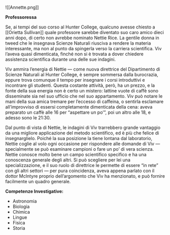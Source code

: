![[Annette.png]]

**Professoressa**

Se, ai tempi del suo corso al Hunter College, qualcuno avesse chiesto a [[Orietta Sullivan]] quale professore sarebbe diventato suo caro amico dieci anni dopo, di certo non avrebbe nominato Nettie Rice. La gentile donna in tweed che le insegnava Scienze Naturali riusciva a rendere la materia interessante, ma non al punto da spingerla verso la carriera scientifica. Viv l’aveva quasi dimenticata, finché non si è trovata a dover chiedere assistenza scientifica durante una delle sue indagini.

Viv ammira l’energia di Nettie — come nuova direttrice del Dipartimento di Scienze Naturali al Hunter College, è sempre sommersa dalla burocrazia, eppure trova comunque il tempo per insegnare i corsi introduttivi e incontrare gli studenti. Questa costante attività, però, ha un prezzo, e la fonte della sua energia non è certo un mistero: lattine vuote di caffè sono disseminate sia nel suo ufficio che nel suo appartamento. Viv può notare le mani della sua amica tremare per l’eccesso di caffeina, o sentirla esclamare all’improvviso di essersi completamente dimenticata della cena: aveva preparato un caffè alle 16 per “aspettare un po’”, poi un altro alle 18, e adesso sono le 21:30.

Dal punto di vista di Nettie, le indagini di Viv trarrebbero grande vantaggio da una migliore applicazione del metodo scientifico, ed è più che felice di insegnarglielo. Poiché la sua posizione la tiene lontana dal laboratorio, Nettie coglie al volo ogni occasione per rispondere alle domande di Viv — specialmente se può esaminare campioni o fare un po’ di vera scienza. Nettie conosce molto bene un campo scientifico specifico e ha una conoscenza generale degli altri. Si può scegliere per lei una specializzazione, e il suo ruolo di direttrice le permette di essere “in rete” con gli altri settori — per pura coincidenza, aveva appena parlato con il dottor McIntyre proprio dell’argomento che Viv ha menzionato, e può fornire facilmente un quadro generale.

**Competenze Investigative:** 
- Astronomia
- Biologia
- Chimica
- Lingue
- Fisica
- Storia